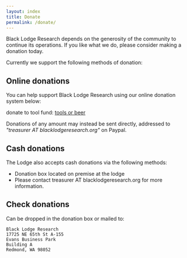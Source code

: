 ```yaml
---
layout: index
title: Donate
permalink: /donate/
---
```

Black Lodge Research depends on the generosity of the community to continue its operations. If you like what we do, please consider making a donation today.

Currently we support the following methods of donation:

## Online donations
You can help support Black Lodge Research using our online donation system below:

donate to tool fund: [tools or beer](https://www.paypal.com/cgi-bin/webscr?cmd=_s-xclick&hosted_button_id=743VSYX72C7G2)

Donations of any amount may instead be sent directly, addressed to *"treasurer AT blacklodgeresearch.org"* on Paypal.

## Cash donations
The Lodge also accepts cash donations via the following methods:

* Donation box located on premise at the lodge
* Please contact treasurer AT blacklodgeresearch.org for more information.

## Check donations
Can be dropped in the donation box or mailed to:
```
Black Lodge Research
17725 NE 65th St A-155
Evans Business Park
Building A
Redmond, WA 98052
```
